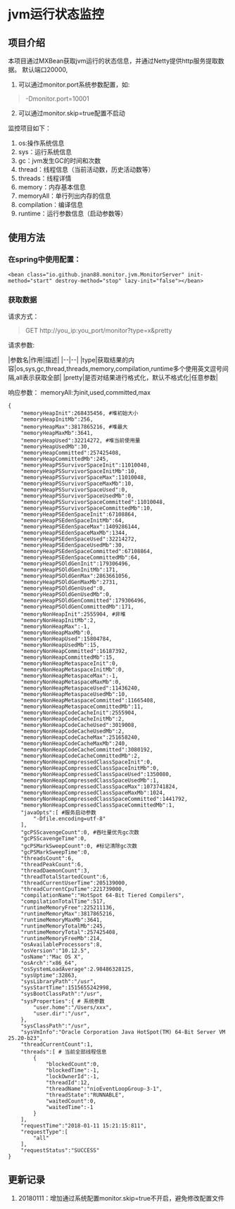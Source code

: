 # jvm运行状态监控
## 项目介绍
本项目通过MXBean获取jvm运行的状态信息，并通过Netty提供http服务提取数据。
默认端口20000,
1. 可以通过monitor.port系统参数配置，如:
> -Dmonitor.port=10001

2. 可以通过monitor.skip=true配置不启动

监控项目如下：
1. os:操作系统信息
2. sys：运行系统信息
3. gc：jvm发生GC的时间和次数
4. thread：线程信息（当前活动数，历史活动数等）
5. threads：线程详情
6. memory：内存基本信息
7. memoryAll：单行列出内存的信息
8. compilation：编译信息
9. runtime：运行参数信息（启动参数等）

## 使用方法
### 在spring中使用配置：

```
<bean class="io.github.jnan88.monitor.jvm.MonitorServer" init-method="start" destroy-method="stop" lazy-init="false"></bean>

```
### 获取数据
请求方式：
> GET http://you_ip:you_port/monitor?type=x&pretty

请求参数:

|参数名|作用|描述|
|--|--|
|type|获取结果的内容|os,sys,gc,thread,threads,memory,compilation,runtime多个使用英文逗号间隔,all表示获取全部|
|pretty|是否对结果进行格式化，默认不格式化|任意参数|

响应参数：
memoryAll:为init,used,committed,max
```
{
	"memoryHeapInit":268435456, #堆初始大小
	"memoryHeapInitMb":256, 
	"memoryHeapMax":3817865216, #堆最大
	"memoryHeapMaxMb":3641,
	"memoryHeapUsed":32214272, #堆当前使用量
	"memoryHeapUsedMb":30,
	"memoryHeapCommitted":257425408,
	"memoryHeapCommittedMb":245,
	"memoryHeapPSSurvivorSpaceInit":11010048,
	"memoryHeapPSSurvivorSpaceInitMb":10,
	"memoryHeapPSSurvivorSpaceMax":11010048,
	"memoryHeapPSSurvivorSpaceMaxMb":10,
	"memoryHeapPSSurvivorSpaceUsed":0,
	"memoryHeapPSSurvivorSpaceUsedMb":0,
	"memoryHeapPSSurvivorSpaceCommitted":11010048,
	"memoryHeapPSSurvivorSpaceCommittedMb":10,
	"memoryHeapPSEdenSpaceInit":67108864,
	"memoryHeapPSEdenSpaceInitMb":64,
	"memoryHeapPSEdenSpaceMax":1409286144,
	"memoryHeapPSEdenSpaceMaxMb":1344,
	"memoryHeapPSEdenSpaceUsed":32214272,
	"memoryHeapPSEdenSpaceUsedMb":30,
	"memoryHeapPSEdenSpaceCommitted":67108864,
	"memoryHeapPSEdenSpaceCommittedMb":64,
	"memoryHeapPSOldGenInit":179306496,
	"memoryHeapPSOldGenInitMb":171,
	"memoryHeapPSOldGenMax":2863661056,
	"memoryHeapPSOldGenMaxMb":2731,
	"memoryHeapPSOldGenUsed":0,
	"memoryHeapPSOldGenUsedMb":0,
	"memoryHeapPSOldGenCommitted":179306496,
	"memoryHeapPSOldGenCommittedMb":171,
	"memoryNonHeapInit":2555904, #非堆
	"memoryNonHeapInitMb":2,
	"memoryNonHeapMax":-1,
	"memoryNonHeapMaxMb":0,
	"memoryNonHeapUsed":15804784,
	"memoryNonHeapUsedMb":15,
	"memoryNonHeapCommitted":16187392,
	"memoryNonHeapCommittedMb":15,
	"memoryNonHeapMetaspaceInit":0,
	"memoryNonHeapMetaspaceInitMb":0,
	"memoryNonHeapMetaspaceMax":-1,
	"memoryNonHeapMetaspaceMaxMb":0,
	"memoryNonHeapMetaspaceUsed":11436240,
	"memoryNonHeapMetaspaceUsedMb":10,
	"memoryNonHeapMetaspaceCommitted":11665408,
	"memoryNonHeapMetaspaceCommittedMb":11,
	"memoryNonHeapCodeCacheInit":2555904,
	"memoryNonHeapCodeCacheInitMb":2,
	"memoryNonHeapCodeCacheUsed":3019008,
	"memoryNonHeapCodeCacheUsedMb":2,
	"memoryNonHeapCodeCacheMax":251658240,
	"memoryNonHeapCodeCacheMaxMb":240,
	"memoryNonHeapCodeCacheCommitted":3080192,
	"memoryNonHeapCodeCacheCommittedMb":2,
	"memoryNonHeapCompressedClassSpaceInit":0,
	"memoryNonHeapCompressedClassSpaceInitMb":0,
	"memoryNonHeapCompressedClassSpaceUsed":1350080,
	"memoryNonHeapCompressedClassSpaceUsedMb":1,
	"memoryNonHeapCompressedClassSpaceMax":1073741824,
	"memoryNonHeapCompressedClassSpaceMaxMb":1024,
	"memoryNonHeapCompressedClassSpaceCommitted":1441792,
	"memoryNonHeapCompressedClassSpaceCommittedMb":1,
	"javaOpts":[ #服务启动参数
		"-Dfile.encoding=utf-8"
	],
	"gcPSScavengeCount":0, #吞吐量优先gc次数
	"gcPSScavengeTime":0,
	"gcPSMarkSweepCount":0, #标记清除gc次数
	"gcPSMarkSweepTime":0,
	"threadsCount":6,
	"threadPeakCount":6,
	"threadDaemonCount":3,
	"threadTotalStartedCount":6,
	"threadCurrentUserTime":205139000,
	"threadCurrentCpuTime":221739000,
	"compilationName":"HotSpot 64-Bit Tiered Compilers",
	"compilationTotalTime":517,
	"runtimeMemoryFree":225211136,
	"runtimeMemoryMax":3817865216,
	"runtimeMemoryMaxMb":3641,
	"runtimeMemoryTotalMb":245,
	"runtimeMemoryTotal":257425408,
	"runtimeMemoryFreeMb":214,
	"osAvailableProcessors":8,
	"osVersion":"10.12.5",
	"osName":"Mac OS X",
	"osArch":"x86_64",
	"osSystemLoadAverage":2.98486328125,
	"sysUptime":32863,
	"sysLibraryPath":"/usr",
	"sysStartTime":1515655242998,
	"sysBootClassPath":"/usr",
	"sysProperties":{ # 系统参数
		"user.home":"/Users/xxx",
		"user.dir":"/usr",
	},
	"sysClassPath":"/usr",
	"sysVmInfo":"Oracle Corporation Java HotSpot(TM) 64-Bit Server VM 25.20-b23",
	"threadCurrentCount":1,
	"threads":[ # 当前全部线程信息
		{
			"blockedCount":0,
			"blockedTime":-1,
			"lockOwnerId":-1,
			"threadId":12,
			"threadName":"nioEventLoopGroup-3-1",
			"threadState":"RUNNABLE",
			"waitedCount":0,
			"waitedTime":-1
		}
	],
	"requestTime":"2018-01-11 15:21:15:811",
	"requestType":[
		"all"
	],
	"requestStatus":"SUCCESS"
}
```
## 更新记录
1. 20180111：增加通过系统配置monitor.skip=true不开启，避免修改配置文件